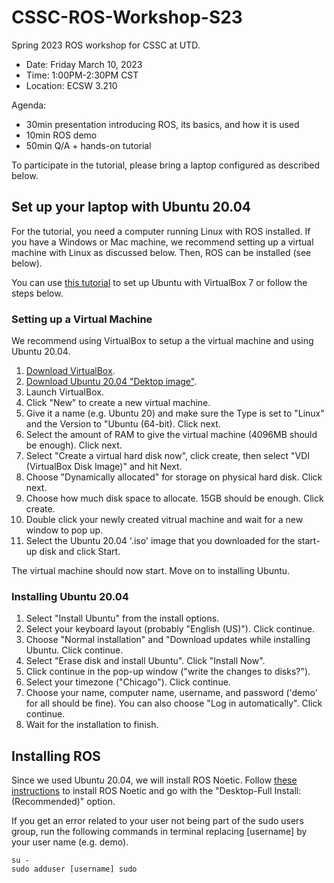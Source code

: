 # CSSC-ROS-Workshop-S23
Spring 2023 ROS workshop for CSSC at UTD.
- Date: Friday March 10, 2023
- Time: 1:00PM-2:30PM CST
- Location: ECSW 3.210

Agenda: 
- 30min presentation introducing ROS, its basics, and how it is used
- 10min ROS demo
- 50min Q/A + hands-on tutorial 

To participate in the tutorial, please bring a laptop configured as described below.

## Set up your laptop with Ubuntu 20.04
For the tutorial, you need a computer running Linux with ROS installed. If you have a Windows or Mac machine, we recommend setting up a virtual machine with Linux as discussed below. Then, ROS can be installed (see below).

You can use [this tutorial](https://ubuntu.com/tutorials/how-to-run-ubuntu-desktop-on-a-virtual-machine-using-virtualbox#1-overview) to set up Ubuntu with VirtualBox 7 or follow the steps below.

### Setting up a Virtual Machine
We recommend using VirtualBox to setup a the virtual machine and using Ubuntu 20.04. 
1. [Download VirtualBox](https://www.virtualbox.org/).
2. [Download Ubuntu 20.04 "Dektop image"](https://releases.ubuntu.com/focal/).
3. Launch VirtualBox.
4. Click "New" to create a new virtual machine.
5. Give it a name (e.g. Ubuntu 20) and make sure the Type is set to "Linux" and the Version to "Ubuntu (64-bit). Click next.
6. Select the amount of RAM to give the virtual machine (4096MB should be enough). Click next.
7. Select "Create a virtual hard disk now", click create, then select "VDI (VirtualBox Disk Image)" and hit Next.
8. Choose "Dynamically allocated" for storage on physical hard disk. Click next.
9. Choose how much disk space to allocate. 15GB should be enough. Click create.
10. Double click your newly created vitrual machine and wait for a new window to pop up.
11. Select the Ubuntu 20.04 '.iso' image that you downloaded for the start-up disk and click Start.

The virtual machine should now start. Move on to installing Ubuntu.

### Installing Ubuntu 20.04
1. Select "Install Ubuntu" from the install options.
2. Select your keyboard layout (probably "English (US)"). Click continue.
3. Choose "Normal installation" and "Download updates while installing Ubuntu. Click continue.
4. Select "Erase disk and install Ubuntu". Click "Install Now".
5. Click continue in the pop-up window ("write the changes to disks?").
6. Select your timezone ("Chicago"). Click continue.
7. Choose your name, computer name, username, and password ('demo' for all should be fine). You can also choose "Log in automatically". Click continue.
8. Wait for the installation to finish.

## Installing ROS
Since we used Ubuntu 20.04, we will install ROS Noetic.
Follow [these instructions](http://wiki.ros.org/noetic/Installation/Ubuntu) to install ROS Noetic and go with the "Desktop-Full Install: (Recommended)" option.

If you get an error related to your user not being part of the sudo users group, run the following commands in terminal replacing [username] by your user name (e.g. demo).
```
su -
sudo adduser [username] sudo
```



















